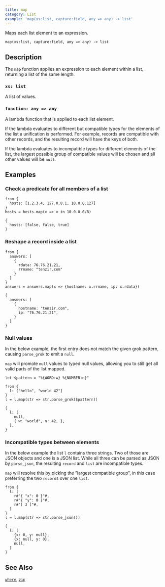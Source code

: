 ```yaml
---
title: map
category: List
example: 'map(xs:list, capture:field, any => any) -> list'
---
```



Maps each list element to an expression.

```tql
map(xs:list, capture:field, any => any) -> list
```

## Description

The `map` function applies an expression to each element within a list,
returning a list of the same length.

### `xs: list`

A list of values.

### `function: any => any`

A lambda function that is applied to each list element.

If the lambda evaluates to different but compatible types for the elements of
the list a unification is performed. For example, records are compatible with
other records, and the resulting record will have the keys of both.

If the lambda evaluates to incompatible types for different elements of the
list, the largest possible group of compatible values will be chosen and all
other values will be `null`.

## Examples

### Check a predicate for all members of a list

```tql
from {
  hosts: [1.2.3.4, 127.0.0.1, 10.0.0.127]
}
hosts = hosts.map(x => x in 10.0.0.0/8)
```

```tql
{
  hosts: [false, false, true]
}
```

### Reshape a record inside a list

```tql
from {
  answers: [
    {
      rdata: 76.76.21.21,
      rrname: "tenzir.com"
    }
  ]
}
answers = answers.map(x => {hostname: x.rrname, ip: x.rdata})
```

```tql
{
  answers: [
    {
      hostname: "tenzir.com",
      ip: "76.76.21.21",
    }
  ]
}
```

### Null values

In the below example, the first entry does not match the given grok pattern,
causing `parse_grok` to emit a `null`.

`map` will promote `null` values to typed null values, allowing you to still
get all valid parts of the list mapped.

```tql
let $pattern = "%{WORD:w} %{NUMBER:n}"

from {
  l: ["hello", "world 42"]
}
l = l.map(str => str.parse_grok($pattern))
```
```tql
{
  l: [
    null,
    { w: "world", n: 42, },
  ],
}
```

### Incompatible types between elements

In the below example the list `l` contains three strings. Two of those are
JSON objects and one is a JSON list. While all three can be parsed as JSON by
`parse_json`, the resulting `record` and `list` are incompatible types.

`map` will resolve this by picking the "largest compatible group", in this case
preferring the two `record`s over one `list`.

```tql
from {
  l: [
    r#"{ "x": 0 }"#,
    r#"{ "y": 0 }"#,
    r#"[ 3 ]"#,
  ]
}
l = l.map(str => str.parse_json())
```
```tql
{
  l: [
    {x: 0, y: null},
    {x: null, y: 0},
    null,
  ]
}
```

## See Also

[`where`](/reference/functions/where),
[`zip`](/reference/functions/zip)
